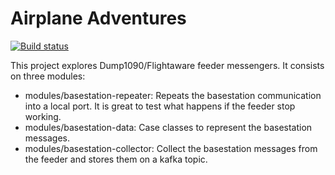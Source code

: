# Airplane Adventures

[![Build status](https://img.shields.io/travis/darienmt/airplane-adventures/master.svg)](https://travis-ci.org/darienmt/airplane-adventures)

This project explores Dump1090/Flightaware feeder messengers.
It consists on three modules:

- modules/basestation-repeater: Repeats the basestation communication into a local port. It is great to test what happens if the feeder stop working.
- modules/basestation-data: Case classes to represent the basestation messages.
- modules/basestation-collector: Collect the basestation messages from the feeder and stores them on a kafka topic.

